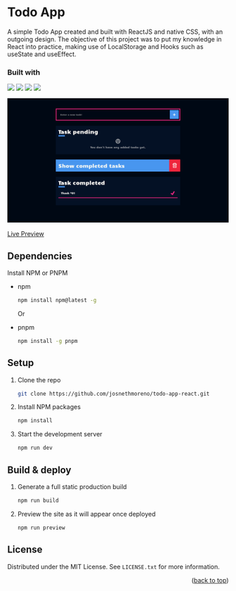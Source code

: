 <div id="top"></div>

# Todo App
A simple Todo App created and built with ReactJS and native CSS, with an outgoing design. The objective of this project was to put my knowledge in React into practice, making use of LocalStorage and Hooks such as useState and useEffect.

### Built with
![](https://img.shields.io/badge/React-20232A?style=for-the-badge&logo=react&logoColor=61DAFB) ![](  https://img.shields.io/badge/CSS3-1572B6?style=for-the-badge&logo=css3&logoColor=white) ![](https://img.shields.io/badge/JavaScript-F7DF1E?style=for-the-badge&logo=javascript&logoColor=black) ![](https://img.shields.io/badge/vite-%23646CFF.svg?style=for-the-badge&logo=vite&logoColor=white)


![](src/preview.png)

[Live Preview](https://todo-app-josneth.netlify.app/)


## Dependencies

Install NPM or PNPM
* npm
  ```sh
  npm install npm@latest -g
  ```
 
  Or
  
* pnpm
  ```sh
  npm install -g pnpm
  ```


## Setup

1. Clone the repo
   ```sh
   git clone https://github.com/josnethmoreno/todo-app-react.git
   ```
   
2. Install NPM packages
   ```sh
   npm install
   ```
   
3. Start the development server
   ```sh
   npm run dev
   ```


## Build & deploy

1. Generate a full static production build
   ```sh
   npm run build
   ```
   
2. Preview the site as it will appear once deployed
   ```sh
   npm run preview
   ```

## License

Distributed under the MIT License. See `LICENSE.txt` for more information.

<p align="right">(<a href="#top">back to top</a>)</p>